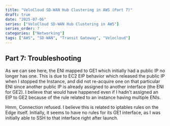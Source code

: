 ```yaml
---
title: "VeloCloud SD-WAN Hub Clustering in AWS (Part 7)"
draft: true
date: "2025-07-06"
series: ["VeloCloud SD-WAN Hub Clustering in AWS"]
series_order: 7
categories: ["Networking"]
tags: ["AWS", "SD-WAN", "Transit Gateway", "Velocloud"]
---
```


## Part 7: Troubleshooting

As we can see here, the ENI mapped to GE1 which initially had a public IP no longer has one. This is due to EC2 EIP behavior which released the public IP when I stopped the Instance, and did not re-acquire one on that particular ENI since another public IP is already assigned to another interface (the ENI for GE2). I believe that would have happened even if I hadn't assigned an EIP to GE2 because of the rule related to an instance having multiple ENIs.

Hmm, Connection refused. I believe this is related to iptables rules on the Edge itself. Initially, it seems to have no rules for its GE1 interface, as I was initially able to SSH to that interface right after launch.